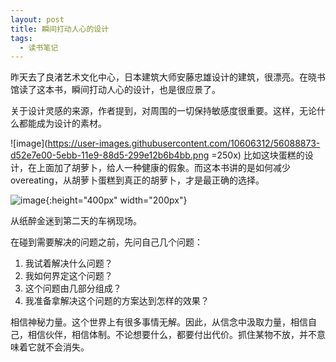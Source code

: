 ```yaml
---
layout: post
title: 瞬间打动人心的设计
tags:
  - 读书笔记
---
```


昨天去了良渚艺术文化中心，日本建筑大师安藤忠雄设计的建筑，很漂亮。在晓书馆读了这本书，瞬间打动人心的设计，也是很应景了。

关于设计灵感的来源，作者提到，对周围的一切保持敏感度很重要。这样，无论什么都能成为设计的素材。

![image](https://user-images.githubusercontent.com/10606312/56088873-d52e7e00-5ebb-11e9-88d5-299e12b6b4bb.png =250x)
比如这块蛋糕的设计，在上面加了胡萝卜，给人一种健康的假象。而这本书讲的是如何减少overeating，从胡萝卜蛋糕到真正的胡萝卜，才是最正确的选择。

![image](https://user-images.githubusercontent.com/10606312/56088939-fc397f80-5ebc-11e9-9332-b5161e9ae818.png){:height="400px" width="200px"}

从纸醉金迷到第二天的车祸现场。

在碰到需要解决的问题之前，先问自己几个问题：
1. 我试着解决什么问题？
2. 我如何界定这个问题？
3. 这个问题由几部分组成？
4. 我准备拿解决这个问题的方案达到怎样的效果？

相信神秘力量。这个世界上有很多事情无解。因此，从信念中汲取力量，相信自己，相信伙伴，相信体制。不论想要什么，都要付出代价。抓住某物不放，并不意味着它就不会消失。
